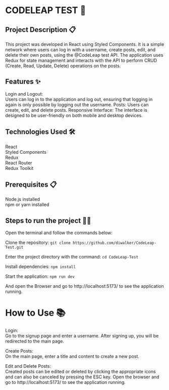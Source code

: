 # CODELEAP TEST 🚀

## Project Description 📋
This project was developed in React using Styled Components. It is a simple network where users can log in with a username, create posts, edit, and delete their own posts, using the @CodeLeap test API. The application uses Redux for state management and interacts with the API to perform CRUD (Create, Read, Update, Delete) operations on the posts.

## Features ✨
Login and Logout:<br>Users can log in to the application and log out, ensuring that logging in again is only possible by logging out the username.
Posts: Users can create, edit, and delete posts.
Responsive Interface: The interface is designed to be user-friendly on both mobile and desktop devices.

## Technologies Used 🛠️
React<br>
Styled Components<br>
Redux<br>
React Router<br>
Redux Toolkit<br>

## Prerequisites 📋
Node.js installed<br>
npm or yarn installed

## Steps to run the project 🏃‍♂️
Open the terminal and follow the commands below: <br>

Clone the repository: ```git clone https://github.com/diwalker/CodeLeap-Test.git``` <br>

Enter the project directory with the command: ```cd CodeLeap-Test``` <br>

Install dependencies: ```npm install```

Start the application: ```npm run dev```

And open the Browser and go to http://localhost:5173/ to see the application running.

# How to Use 📚
Login:<br>
Go to the signup page and enter a username.
After signing up, you will be redirected to the main page.

Create Posts:<br>
On the main page, enter a title and content to create a new post.

Edit and Delete Posts:<br>
Created posts can be edited or deleted by clicking the appropriate icons and can also be canceled by pressing the ESC key.
Open the browser and go to http://localhost:5173/ to see the application running.
